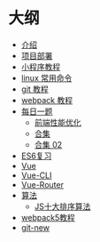 # 大纲

- [介绍](README.md)
- [项目部署](DEPLOY.md)
- [小程序教程](WXAPP.md)
- [linux 常用命令](Linux.md)
- [git 教程](GIT.md)
- [webpack 教程](Webpacks.md)
- [每日一题]()
  - [前端性能优化](每日一题/20201126.md)
  - [合集](每日一题/20201127.md)
  - [合集 02](每日一题/20201128.md)
- [ES6复习](ES6.md)
- [Vue](Vue.md)
- [Vue-CLI](Vue-cli.md)
- [Vue-Router](Vue-Router.md)
- [算法]()
  - [JS十大排序算法](JS-Sorting-Algorithm.md)
- [webpack5教程](webpack5.md)
- [git-new](git-new.md)

